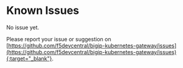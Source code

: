 # Known Issues

No issue yet.

Please report your issue or suggestion on [https://github.com/f5devcentral/bigip-kubernetes-gateway/issues](https://github.com/f5devcentral/bigip-kubernetes-gateway/issues){:target="_blank"}.